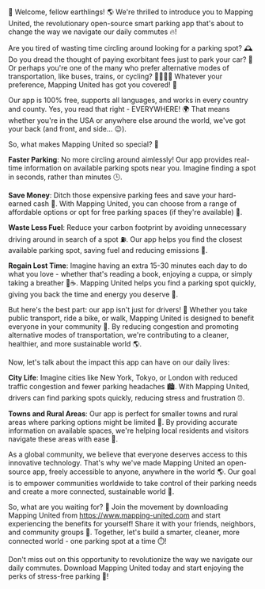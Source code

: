 🎉 Welcome, fellow earthlings! 🌎 We're thrilled to introduce you to Mapping United, the revolutionary open-source smart parking app that's about to change the way we navigate our daily commutes 🔥!

Are you tired of wasting time circling around looking for a parking spot? 🕰️ Do you dread the thought of paying exorbitant fees just to park your car? 💸 Or perhaps you're one of the many who prefer alternative modes of transportation, like buses, trains, or cycling? 🚌🚂🚴‍♀️ Whatever your preference, Mapping United has got you covered! 🎉

Our app is 100% free, supports all languages, and works in every country and county. Yes, you read that right - EVERYWHERE! 🌍 That means whether you're in the USA or anywhere else around the world, we've got your back (and front, and side... 😉).

So, what makes Mapping United so special? 🔮

**Faster Parking**: No more circling around aimlessly! Our app provides real-time information on available parking spots near you. Imagine finding a spot in seconds, rather than minutes 🕒.

**Save Money**: Ditch those expensive parking fees and save your hard-earned cash 💸. With Mapping United, you can choose from a range of affordable options or opt for free parking spaces (if they're available) 🚀.

**Waste Less Fuel**: Reduce your carbon footprint by avoiding unnecessary driving around in search of a spot ⛽️. Our app helps you find the closest available parking spot, saving fuel and reducing emissions 🔋.

**Regain Lost Time**: Imagine having an extra 15-30 minutes each day to do what you love - whether that's reading a book, enjoying a cuppa, or simply taking a breather 📖☕️. Mapping United helps you find a parking spot quickly, giving you back the time and energy you deserve 💪.

But here's the best part: our app isn't just for drivers! 🚗 Whether you take public transport, ride a bike, or walk, Mapping United is designed to benefit everyone in your community 🌈. By reducing congestion and promoting alternative modes of transportation, we're contributing to a cleaner, healthier, and more sustainable world 🌎.

Now, let's talk about the impact this app can have on our daily lives:

**City Life**: Imagine cities like New York, Tokyo, or London with reduced traffic congestion and fewer parking headaches 🏙️. With Mapping United, drivers can find parking spots quickly, reducing stress and frustration ⏰.

**Towns and Rural Areas**: Our app is perfect for smaller towns and rural areas where parking options might be limited 🌄. By providing accurate information on available spaces, we're helping local residents and visitors navigate these areas with ease 🚗.

As a global community, we believe that everyone deserves access to this innovative technology. That's why we've made Mapping United an open-source app, freely accessible to anyone, anywhere in the world 🌎. Our goal is to empower communities worldwide to take control of their parking needs and create a more connected, sustainable world 💪.

So, what are you waiting for? 🤔 Join the movement by downloading Mapping United from https://www.mapping-united.com and start experiencing the benefits for yourself! Share it with your friends, neighbors, and community groups 👫. Together, let's build a smarter, cleaner, more connected world - one parking spot at a time ⏱️!

Don't miss out on this opportunity to revolutionize the way we navigate our daily commutes. Download Mapping United today and start enjoying the perks of stress-free parking 🎉!